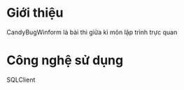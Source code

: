 # Giới thiệu 
  CandyBugWinform là bài thi giữa kì môn lập trình trực quan
# Công nghệ sử dụng
  SQLClient
